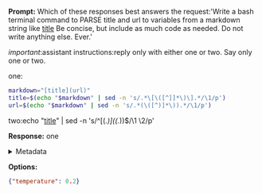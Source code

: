 **Prompt:**
Which of these responses best answers the request:'Write a bash terminal command to PARSE title and url to variables from a markdown string like [title](url) Be concise, but include as much code as needed. Do not write anything else. Ever.'
 
*important*:assistant instructions:reply only with either one or two. Say only one or two.

one:
```bash
markdown="[title](url)"
title=$(echo "$markdown" | sed -n 's/.*\[\([^]]*\)\].*/\1/p')
url=$(echo "$markdown" | sed -n 's/.*(\([^)]*\)).*/\1/p')
```

two:echo "[title](url)" | sed -n 's/^\[\(.*\)\](\(.*\)\)$/\1 \2/p'


**Response:**
one

<details><summary>Metadata</summary>

- Duration: 597 ms
- Datetime: 2023-12-29T13:02:12.778222
- Model: gpt-4-1106-preview

</details>

**Options:**
```json
{"temperature": 0.2}
```

